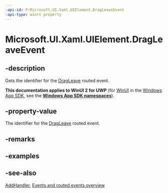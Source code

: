 ```yaml
---
-api-id: P:Microsoft.UI.Xaml.UIElement.DragLeaveEvent
-api-type: winrt property
---
```


<!-- Property syntax
public Windows.UI.Xaml.RoutedEvent DragLeaveEvent { get; }
-->

# Microsoft.UI.Xaml.UIElement.DragLeaveEvent

## -description
Gets the identifier for the [DragLeave](uielement_dragleave.md) routed event.

**This documentation applies to WinUI 2 for UWP** (for [WinUI](/windows/apps/winui/winui3/) in the [Windows App SDK](/windows/apps/windows-app-sdk/), see the **[Windows App SDK namespaces](/windows/windows-app-sdk/api/winrt/)**).

## -property-value
The identifier for the [DragLeave](uielement_dragleave.md) routed event.

## -remarks

## -examples

## -see-also
[AddHandler](uielement_addhandler_1350394113.md), [Events and routed events overview](/windows/uwp/xaml-platform/events-and-routed-events-overview)

